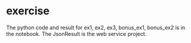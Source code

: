 # exercise
The python code and result for ex1, ex2, ex3, bonus_ex1, bonus_ex2 is in the notebook. The JsonResult is the web service project.
